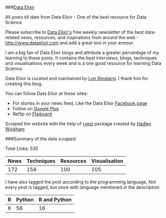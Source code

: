 
###[Data Elixir](http://dataelixir.com/)

All posts till date from Data Elixir - One of the best resource for Data Science

Please subscribe to [Data Elixir's](http://dataelixir.com/) free weekly newsletter of the best data-related news, resources, and inspirations from around the web - http://www.dataelixir.com and add a great tool in your armour.

I am a big fan of Data Elixir blogs and attribute a greater percentage of my learning to these posts. It contains the best interviews, blogs, techniques and visualisations every week and is a one good resource for learning Data Science.

Data Elixir is curated and maintained by [Lon Riesberg](https://twitter.com/lonriesberg). I thank him for creating this blog.

You can follow Data Elixir at these sites:
- For stories in your news feed, Like the Data Elixir [Facebook page](https://www.facebook.com/dataelixir)
- Follow on [Google Plus](https://plus.google.com/113286461102161042209/)
- Reflip on [Flipboard](https://flipboard.com/@dataelixir)

Scraped the website with the help of [rvest](https://cran.r-project.org/web/packages/rvest/rvest.pdf) package created by  [Hadley Wickham](https://twitter.com/hadleywickham)

###Summary of the data scraped:

Total Links: 535

|News|Techniques|Resources|Visualisation|
|----|----------|---------|-------------|
|172|158|100|105|

I have also tagged the post according to the programming language, Not every post is tagged, but once with language mentioned in the description

|R|Python|R and Python|
|----|----------|-----|
|6|56|16|


